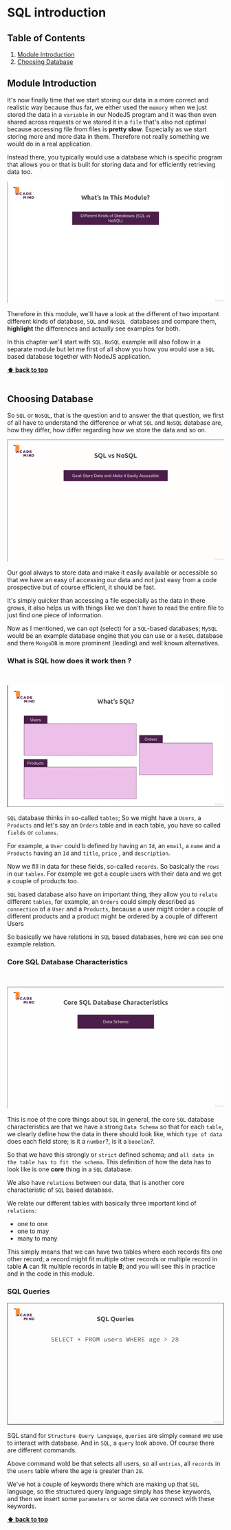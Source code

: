 # SQL introduction

## Table of Contents
1. [Module Introduction](#module-introduction)
2. [Choosing Database](#choosing-database)


## Module Introduction

It's now finally time that we start storing our data in a more correct and
realistic way because thus far, we either used the `memory` when we just stored
the data in a `variable` in our NodeJS program and it was then even shared
across requests or we stored it in a `file` that's also not optimal because
accessing file from files is **pretty slow**. Especially as we start storing
more and more data in them. Therefore not really something we would do in a real
application.

Instead there, you typically would use a database which is specific program that
allows you or that is built for storing data and for efficiently retrieving data
too.

![chapter-9-1.gif](./images/gif/chapter-9-1.gif "Module Introduction")

Therefore in this module, we'll have a look at the different of two important
different kinds of database, `SQL` and `NoSQL ` databases and compare them,
**highlight** the differences and actually see examples for both.

In this chapter we'll start with `SQL`. `NoSQL` example will also follow in
a separate module but let me first of all show you how you would use a `SQL`
based database together with NodeJS application.

**[⬆ back to top](#table-of-contents)**
<br/>
<br/>


## Choosing Database

So `SQL` or `NoSQL`, that is the question and to answer the that question, we
first of all have to understand the difference or what `SQL` and `NoSQL`
database are, how they differ, how differ regarding how we store the data and so
on.

![chapter-9-2.gif](./images/gif/chapter-9-2.gif "Choosing database")

Our goal always to store data and make it easily available or accessible so that
we have an easy of accessing our data and not just easy from a code prospective
but of course efficient, it should be fast.

It's simply quicker than accessing a file especially as the data in there grows,
it also helps us with things like we don't have to read the entire file to just
find one piece of information.

Now as I mentioned, we can opt (select) for a `SQL`-based databases; `MySQL`
would be an example database engine that you can use or a `NoSQL` database and
there `MongoDB` is more prominent (leading) and well known alternatives.

### What is SQL how does it work then ?
<br/>

![chapter-9-3.gif](./images/gif/chapter-9-3.gif "What is SQL how doest it work")

`SQL` database thinks in so-called `tables`; So we might have a `Users`,
a `Products` and let's say an `Orders` table and in each table, you have so
called `fields` or `columns`.

For example, a `User` could b defined by having an `Id`, an `email`, a `name`
and a `Products` having an `Id` and `title`, `price` , and `description`.

Now we fill in data for these fields, so-called `records`. So basically the
`rows` in our `tables`. For example we got a couple users with their data and we
get a couple of products too.

`SQL` based database also have on important thing, they allow you to `relate`
different `tables`, for example, an `Orders` could simply described as
`connection` of a `User` and a `Products`, because a user might order a couple of
different products and a product might be ordered by a couple of different Users

So basically we have relations in `SQL` based databases, here we can see one
example relation.

### Core SQL Database Characteristics
<br/>

![chapter-9-4.gif](./images/gif/chapter-9-4.gif "Core SQL database characteristics")

This is noe of the core things about `SQL` in general, the core `SQL` database
characteristics are that we have a strong `Data Schema` so that for each
`table`, we clearly define how the data in there should look like, which
`type of data` does each field store; is it a `number`?, is it a `booelan`?.

So that we have this  strongly or `strict` defined schema; and `all data in the
table has to fit the schema`. This definition of how the data has to look like
is one **core** thing in a `SQL` database.

We also have `relations` between our data, that is another core characteristic
of `SQL` based database.

We relate our different tables with basically three important kind of `relations`:

- one to one
- one to may
- many to many

This simply means that we can have two tables where each records fits one other
record; a record might fit multiple other records or multiple record in table
**A** can fit multiple records in table **B**; and you will see this in practice
and in the code in this module.

### SQL Queries

![chapter-9-5.gif](./images/gif/chapter-9-5.gif "Core SQL database Characteristics")

SQL stand for `Structure Query Language`, `queries` are simply `command` we use
to interact with database. And in `SQL`, a `query` look above. Of course there
are different commands.

Above command wold be that selects all users, so all `entries`, all `records` in the
`users` table where the age is greater than `28`.

We've hot a couple of keywords there which are making up that `SQL` language, so
the structured query language simply has these keywords, and then we insert some
`parameters` or some data we connect with these keywords.

**[⬆ back to top](#table-of-contents)**
<br/>
<br/>
